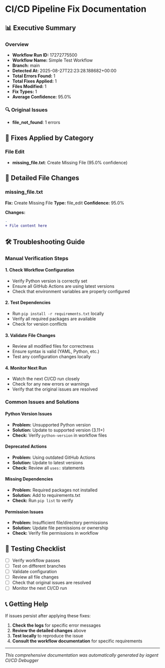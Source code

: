 # CI/CD Pipeline Fix Documentation

## 📊 Executive Summary

### Overview
- **Workflow Run ID:** 17272775500
- **Workflow Name:** Simple Test Workflow
- **Branch:** main
- **Detected At:** 2025-08-27T22:23:28.188682+00:00
- **Total Errors Found:** 1
- **Total Fixes Applied:** 1
- **Files Modified:** 1
- **Fix Types:** 1
- **Average Confidence:** 95.0%

### 🔍 Original Issues
- **file_not_found**: 1 errors


## 🔧 Fixes Applied by Category

### File Edit
- **missing_file.txt**: Create Missing File (95.0% confidence)

## 📝 Detailed File Changes

### missing_file.txt

**Fix:** Create Missing File
**Type:** file_edit
**Confidence:** 95.0%

**Changes:**
```diff
- 
+ File content here
```

## 🛠️ Troubleshooting Guide

### Manual Verification Steps

#### 1. Check Workflow Configuration
- Verify Python version is correctly set
- Ensure all GitHub Actions are using latest versions
- Check that environment variables are properly configured

#### 2. Test Dependencies
- Run `pip install -r requirements.txt` locally
- Verify all required packages are available
- Check for version conflicts

#### 3. Validate File Changes
- Review all modified files for correctness
- Ensure syntax is valid (YAML, Python, etc.)
- Test any configuration changes locally

#### 4. Monitor Next Run
- Watch the next CI/CD run closely
- Check for any new errors or warnings
- Verify that the original issues are resolved

### Common Issues and Solutions

#### Python Version Issues
- **Problem:** Unsupported Python version
- **Solution:** Update to supported version (3.11+)
- **Check:** Verify `python-version` in workflow files

#### Deprecated Actions
- **Problem:** Using outdated GitHub Actions
- **Solution:** Update to latest versions
- **Check:** Review all `uses:` statements

#### Missing Dependencies
- **Problem:** Required packages not installed
- **Solution:** Add to requirements.txt
- **Check:** Run `pip list` to verify

#### Permission Issues
- **Problem:** Insufficient file/directory permissions
- **Solution:** Update file permissions or ownership
- **Check:** Verify file permissions in workflow

## 🧪 Testing Checklist

- [ ] Verify workflow passes
- [ ] Test on different branches
- [ ] Validate configuration
- [ ] Review all file changes
- [ ] Check that original issues are resolved
- [ ] Monitor the next CI/CD run

## 📞 Getting Help

If issues persist after applying these fixes:

1. **Check the logs** for specific error messages
2. **Review the detailed changes** above
3. **Test locally** to reproduce the issue
4. **Consult the workflow documentation** for specific requirements

---
*This comprehensive documentation was automatically generated by iagent CI/CD Debugger*
